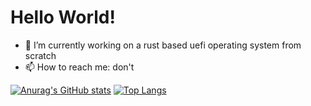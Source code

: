 # Hello World!

- 🔭 I’m currently working on a rust based uefi operating system  from scratch
- 📫 How to reach me: don't

[![Anurag's GitHub stats](https://github-readme-stats.vercel.app/api?username=idomessenberg)](https://github.com/anuraghazra/github-readme-stats)
[![Top Langs](https://github-readme-stats.vercel.app/api/top-langs/?username=anuraghazra&layout=compact)](https://github.com/anuraghazra/github-readme-stats)
